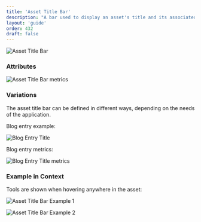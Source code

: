 ```yaml
---
title: 'Asset Title Bar'
description: "A bar used to display an asset's title and its associated actions when specific ADTs are displayed."
layout: 'guide'
order: 432
draft: false
---
```


![Asset Title Bar](/images/lexicon/sites/AssetTitleBar.jpg)

### Attributes

![Asset Title Bar metrics](/images/lexicon/sites/AssetTitleBarMetrics.jpg)

### Variations

The asset title bar can be defined in different ways, depending on the needs of the application.

Blog entry example:

![Blog Entry Title](/images/lexicon/sites/BlogEntryTitle.jpg)

Blog entry metrics:

![Blog Entry Title metrics](/images/lexicon/sites/BlogEntryTitleMetrics.jpg)

### Example in Context

Tools are shown when hovering anywhere in the asset:

![Asset Title Bar Example 1](/images/lexicon/sites/AssetTitleBarExample1.jpg)

![Asset Title Bar Example 2](/images/lexicon/sites/AssetTitleBarExample2.jpg)
